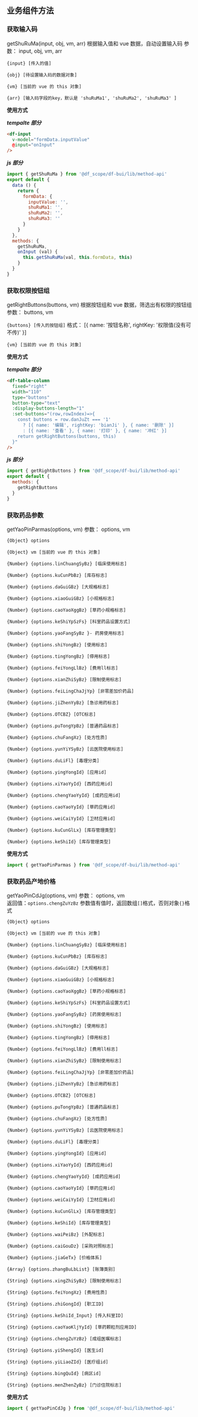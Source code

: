 ## 业务组件方法

### 获取输入码
getShuRuMa(input, obj, vm, arr) 根据输入值和 vue 数据，自动设置输入码
参数： input, obj, vm, arr

`{input} [传入的值]` 

`{obj} [待设置输入码的数据对象]` 

`{vm} [当前的 vue 的 this 对象]` 

`{arr} [输入码字段的key，默认是 'shuRuMa1', 'shuRuMa2', 'shuRuMa3' ]`

**使用方式**

***tempalte 部分***
```html
<df-input
  v-model="formData.inputValue"
  @input="onInput"
/>
```

***js 部分***
```js
import { getShuRuMa } from '@df_scope/df-bui/lib/method-api'
export default {
  data () {
    return {
      formData: {
        inputValue: '',
        shuRuMa1: '',
        shuRuMa2: '',
        shuRuMa3: ''
      }
    }
  },
  methods: {
    getShuRuMa,
    onInput (val) {
      this.getShuRuMa(val, this.formData, this)
    }
  }
}
```

### 获取权限按钮组
getRightButtons(buttons, vm) 根据按钮组和 vue 数据，筛选出有权限的按钮组
参数： buttons, vm

`{buttons} [传入的按钮组]` 
格式： [{ name: '按钮名称', rightKey: '权限值(没有可不传)' }]

`{vm} [当前的 vue 的 this 对象]` 

**使用方式**

***tempalte 部分***
```html
<df-table-column
  fixed="right"
  width="110"
  type="buttons"
  button-type="text"
  :display-buttons-length="1"
  :set-buttons="(row,rowIndex)=>{
    const buttons = row.danJuZt === '1'
      ? [{ name: '编辑', rightKey: 'bianJi' }, { name: '删除' }]
      : [{ name: '查看' }, { name: '打印' }, { name: '冲红' }]
    return getRightButtons(buttons, this)
  }"
/>
```

***js 部分***
```js
import { getRightButtons } from '@df_scope/df-bui/lib/method-api'
export default {
  methods: {
    getRightButtons
  }
}
```


### 获取药品参数
getYaoPinParmas(options, vm)
参数： options, vm

`{Object} options`

`{Object} vm [当前的 vue 的 this 对象]`

`{Number} {options.linChuangSyBz} [临床使用标志]`

`{Number} {options.kuCunPbBz} [库存标志]`

`{Number} {options.daGuiGBz} [大规格标志]`

`{Number} {options.xiaoGuiGBz} [小规格标志]`

`{Number} {options.caoYaoXggBz} [草药小规格标志]`

`{Number} {options.keShiYpSzFs} [科室药品设置方式]`

`{Number} {options.yaoFangSyBz }- 药房使用标志]`

`{Number} {options.shiYongBz} [使用标志]`

`{Number} {options.tingYongBz} [停用标志]`

`{Number} {options.feiYongLlBz} [费用ll标志]`

`{Number} {options.xianZhiSyBz} [限制使用标志]`

`{Number} {options.feiLingChaJjYp} [非零差加价药品]`

`{Number} {options.jiZhenYyBz} [急诊用药标志]`

`{Number} {options.OTCBZ} [OTC标志]`

`{Number} {options.puTongYpBz} [普通药品标志]`

`{Number} {options.chuFangXz} [处方性质]`

`{Number} {options.yunYiYSyBz} [云医院使用标志]`

`{Number} {options.duLiFl} [毒理分类]`

`{Number} {options.yingYongId} [应用id]`

`{Number} {options.xiYaoYyId} [西药应用id]`

`{Number} {options.chengYaoYyId} [成药应用id]`

`{Number} {options.caoYaoYyId} [草药应用id]`

`{Number} {options.weiCaiYyId} [卫材应用id]`

`{Number} {options.kuCunGlLx} [库存管理类型]`

`{Number} {options.keShiId} [库存管理类型]`

**使用方式**
```js
import { getYaoPinParmas } from '@df_scope/df-bui/lib/method-api'
```

### 获取药品产地价格
getYaoPinCdJg(options, vm)
参数： options, vm  
返回值：`options.chengZuYzBz` 参数值有值时，返回数组`[]`格式，否则对象`{}`格式

`{Object} options`

`{Object} vm [当前的 vue 的 this 对象]`

`{Number} {options.linChuangSyBz} [临床使用标志]`

`{Number} {options.kuCunPbBz} [库存标志]`

`{Number} {options.daGuiGBz} [大规格标志]`

`{Number} {options.xiaoGuiGBz} [小规格标志]`

`{Number} {options.caoYaoXggBz} [草药小规格标志]`

`{Number} {options.keShiYpSzFs} [科室药品设置方式]`

`{Number} {options.yaoFangSyBz} [药房使用标志]`

`{Number} {options.shiYongBz} [使用标志]`

`{Number} {options.tingYongBz} [停用标志]`

`{Number} {options.feiYongLlBz} [费用ll标志]`

`{Number} {options.xianZhiSyBz} [限制使用标志]`

`{Number} {options.feiLingChaJjYp} [非零差加价药品]`

`{Number} {options.jiZhenYyBz} [急诊用药标志]`

`{Number} {options.OTCBZ} [OTC标志]`

`{Number} {options.puTongYpBz} [普通药品标志]`

`{Number} {options.chuFangXz} [处方性质]`

`{Number} {options.yunYiYSyBz} [云医院使用标志]`

`{Number} {options.duLiFl} [毒理分类]`

`{Number} {options.yingYongId} [应用id]`

`{Number} {options.xiYaoYyId} [西药应用id]`

`{Number} {options.chengYaoYyId} [成药应用id]`

`{Number} {options.caoYaoYyId} [草药应用id]`

`{Number} {options.weiCaiYyId} [卫材应用id]`

`{Number} {options.kuCunGlLx} [库存管理类型]`

`{Number} {options.keShiId} [库存管理类型]`

`{Number} {options.waiPeiBz} [外配标志]`

`{Number} {options.caiGouDz} [采购对照标志]`

`{Number} {options.jiaGeTx} [价格体系]`

`{Array} {options.zhangBuLbList} [账簿类别]`

`{String} {options.xingZhiSyBz} [限制使用标志]`

`{String} {options.feiYongXz} [费用性质]`

`{String} {options.zhiGongId} [职工ID]`

`{String} {options.keShiId_Input} [传入科室ID]`

`{String} {options.caoYaoKljYyId} [草药颗粒剂应用ID]`

`{String} {options.chengZuYzBz} [成组医嘱标志]`

`{String} {options.yiShengId} [医生id]`

`{String} {options.yiLiaoZId} [医疗组id]`

`{String} {options.bingQuId} [病区id]`

`{String} {options.menZhenZyBz} [门诊住院标志]`

**使用方式**
```js
import { getYaoPinCdJg } from '@df_scope/df-bui/lib/method-api'
```